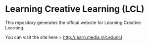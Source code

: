# Learning Creative Learning (LCL)

This repository generates the offical website for Learning Creative Learning.

You can visit the site here > http://learn.media.mit.edu/lcl

